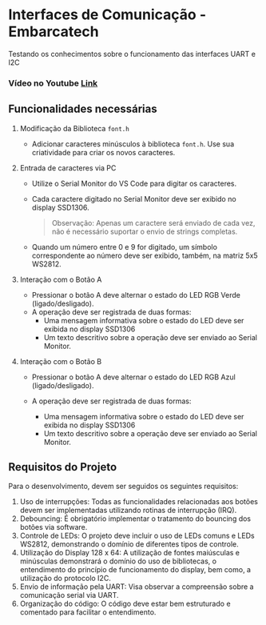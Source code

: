 # Interfaces de Comunicação - Embarcatech

Testando os conhecimentos sobre o funcionamento das interfaces UART e I2C

### Vídeo no Youtube [Link](https://youtu.be/0VMBLrRMPTw)

## Funcionalidades necessárias

1. Modificação da Biblioteca `font.h`

    - Adicionar caracteres minúsculos à biblioteca `font.h`. Use sua criatividade para criar os novos caracteres.

2. Entrada de caracteres via PC

    - Utilize o Serial Monitor do VS Code para digitar os caracteres.
    - Cada caractere digitado no Serial Monitor deve ser exibido no display SSD1306.

        > Observação: Apenas um caractere será enviado de cada vez, não é necessário suportar o envio de strings completas.

    - Quando um número entre 0 e 9 for digitado, um símbolo correspondente ao número deve ser exibido, também, na matriz 5x5 WS2812.

3. Interação com o Botão A

    - Pressionar o botão A deve alternar o estado do LED RGB Verde (ligado/desligado).
    - A operação deve ser registrada de duas formas:
        - Uma mensagem informativa sobre o estado do LED deve ser exibida no display
SSD1306
        - Um texto descritivo sobre a operação deve ser enviado ao Serial Monitor.
4. Interação com o Botão B

    - Pressionar o botão A deve alternar o estado do LED RGB Azul (ligado/desligado).
    - A operação deve ser registrada de duas formas:

        - Uma mensagem informativa sobre o estado do LED deve ser exibida no display SSD1306
        - Um texto descritivo sobre a operação deve ser enviado ao Serial Monitor.

## Requisitos do Projeto

Para o desenvolvimento, devem ser seguidos os seguintes requisitos:

1. Uso de interrupções: Todas as funcionalidades relacionadas aos botões devem ser implementadas
utilizando rotinas de interrupção (IRQ).
2. Debouncing: É obrigatório implementar o tratamento do bouncing dos botões via software.
3. Controle de LEDs: O projeto deve incluir o uso de LEDs comuns e LEDs WS2812, demonstrando o domínio de diferentes tipos de controle.
4. Utilização do Display 128 x 64: A utilização de fontes maiúsculas e minúsculas demonstrará o domínio do uso de bibliotecas, o entendimento do princípio de funcionamento do display, bem como, a utilização do protocolo I2C.
5. Envio de informação pela UART: Visa observar a compreensão sobre a comunicação serial via UART.
6. Organização do código: O código deve estar bem estruturado e comentado para facilitar o entendimento.
